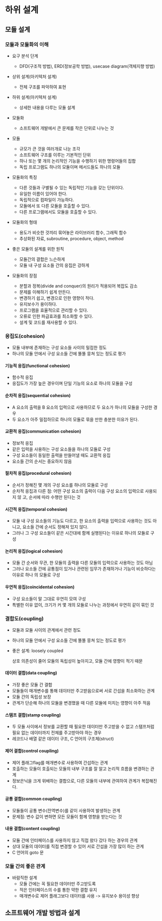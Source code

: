 # 하위 설계



## 모듈 설계



### 모듈과 모듈화의 이해

- 요구 분석 단계
  - DFD(구조적 방법), ERD(정보공학 방법), usecase diagram(객체지향 방법)
- 상위 설계(아키텍처 설계)
  - 전체 구조를 파악하여 표현
- 하위 설계(아키텍처 설계)
  - 상세한 내용을 다루는 모듈 설계



- 모듈화
  - 소프트웨어 개발에서 큰 문제를 작은 단위로 나누는 것
- 모듈
  - 규모가 큰 것을 여러개로 나눈 조각
  - 소프트웨어 구조를 이루는 기본적인 단위
  - 하나 또는 몇 개의 논리적인 기능을 수행하기 위한 명령어들의 집합
  - 독립 프로그램도 하나의 모듈이며 메서드들도 하나의 모듈



- 모듈화의 특징
  - 다른 것들과 구별될 수 있는 독립적인 기능을 갖는 단위이다.
  - 유일한 이름이 있어야 한다.
  - 독립적으로 컴파일이 가능하다.
  - 모듈에서 또 다른 모듈을 호출할 수 있다.
  - 다른 프로그램에서도 모듈을 호출할 수 있다.
- 모듈화의 형태
  - 용도가 비슷한 것끼리 묶어놓은 라이브러리 함수, 그래픽 함수
  - 추상화된 자료, subroutine, procedure, object, method



- 좋은 모듈의 설계를 위한 원칙
  - 모듈간의 결합은 느슨하게
  - 모듈 내 구성 요소들 간의 응집은 강하게
- 모듈화의 장점
  - 분할과 정복(divide and conquer)의 원리가 적용되어 복잡도 감소
  - 문제를 이해하기 쉽게 만든다.
  - 변경하기 쉽고, 변경으로 인한 영향이 적다.
  - 유지보수가 용이하다.
  - 프로그램을 효율적으로 관리할 수 있다.
  - 오류로 인한 파급효과를 최소화할 수 있다.
  - 설계 및 코드를 재사용할 수 있다.



### 응집도(cohesion)

- 모듈 내부에 존재하는 구성 요소들 사이의 밀접한 정도
- 하나의 모듈 안에서 구성 요소들 간에 똘똘 뭉쳐 있는 정도로 평가



#### 기능적 응집(functional cohesion)

- 함수적 응집
- 응집도가 가장 높은 경우이며 단일 기능의 요소로 하나의 모듈을 구성



#### 순차적 응집(sequential cohesion)

- A 요소의 출력을 B 요소의 입력으로 사용하므로 두 요소가 하나의 모듈을 구성한 경우
- 두 요소가 아주 밀접하므로 하나의 모듈로 묶을 만한 충분한 이유가 된다.



#### 교환적 응집(communication cohesion)

- 정보적 응집
- 같은 입력을 사용하는 구성 요소들을 하나의 모듈로 구성
- 구성 요소들이 동일한 출력을 만들어낼 때도 교환적 응집
- 요소들 간의 순서는 중요하지 않음



#### 절차적 응집(procedural cohesion)

- 순서가 정해진 몇 개의 구성 요소를 하나의 모듈로 구성
- 순차적 응집과 다른 점: 어떤 구성 요소의 출력이 다음 구성 요소의 입력으로 사용되지 않 고, 순서에 따라 수행만 된다는 것



#### 시간적 응집(temporal cohesion)

- 모듈 내 구성 요소들의 기능도 다르고, 한 요소의 출력을 입력으로 사용하는 것도 아니고, 요소들 간에 순서도 정해져 있지 않다.
- 그러나 그 구성 요소들이 같은 시간대에 함께 실행된다는 이유로 하나의 모듈로 구성



#### 논리적 응집(logical cohesion)

- 모듈 간 순서와 무관, 한 모듈의 출력을 다른 모듈의 입력으로 사용하는 것도 아님
- 그러나 요소들 간에 공통점이 있거나 관련된 임무가 존재하거나 기능이 비슷하다는 이유로 하나 의 모듈로 구성



#### 우연적 응집(coincidental cohesion)

- 구성 요소들이 말 그대로 우연히 모여 구성
- 특별한 이유 없이, 크기가 커 몇 개의 모듈로 나누는 과정에서 우연히 같이 묶인 것



### 결합도(coupling)

- 모듈과 모듈 사이의 관계에서 관련 정도

- 하나의 모듈 안에서 구성 요소들 간에 똘똘 뭉쳐 있는 정도로 평가

- 좋은 설계: loosely coupled

  상호 의존성이 줄어 모듈의 독립성이 높아지고, 모듈 간에 영향이 적기 때문



#### 데이터 결합(data coupling)

- 가장 좋은 모듈 간 결합
- 모듈들이 매개변수를 통해 데이터만 주고받음으로써 서로 간섭을 최소화하는 관계
- 모듈 간의 독립성 보장
- 관계가 단순해 하나의 모듈을 변경했을 때 다른 모듈에 미치는 영향이 아주 적음



#### 스탬프 결합(stamp coupling)

- 두 모듈 사이에서 정보를 교환할 때 필요한 데이터만 주고받을 수 없고 스탬프처럼 필요 없는 데이터까지 전체를 주고받아야 하는 경우
- 레코드나 배열 같은 데이터 구조, C 언어의 구조체(struct)



#### 제어 결합(control coupling)

- 제어 플래그flag를 매개변수로 사용하여 간섭하는 관계
- 호출하는 모듈이 호출되는 모듈의 내부 구조를 잘 알고 논리적 흐름을 변경하는 관계
- 정보은닉을 크게 위배하는 결합으로, 다른 모듈의 내부에 관여하여 관계가 복잡해진다.



#### 공통 결합(common coupling)

- 모듈들이 공통 변수(전역변수)를 같이 사용하여 발생하는 관계
- 문제점: 변수 값이 변하면 모든 모듈이 함께 영향을 받는다는 것



#### 내용 결합(content coupling)

- 모듈 간에 인터페이스를 사용하지 않고 직접 왔다 갔다 하는 경우의 관계
- 상대 모듈의 데이터를 직접 변경할 수 있어 서로 간섭을 가장 많이 하는 관계
- C 언어의 goto 문



### 모듈 간의 좋은 관계

- 바람직한 설계
  - 모듈 간에는 꼭 필요한 데이터만 주고받도록
  - 적은 인터페이스의 수를 통한 약한 결합 유지
  - 매개변수로 제어 플래그보다 데이터를 사용 -> 유지보수 용이성 향상



## 소프트웨어 개발 방법과 설계


